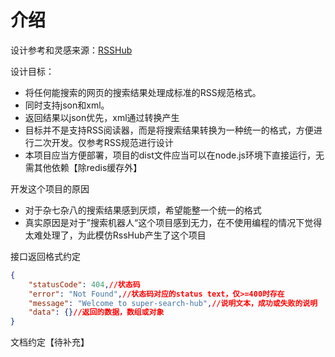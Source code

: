 # 介绍

设计参考和灵感来源：[RSSHub](https://github.com/DIYgod/RSSHub)

设计目标：

-   将任何能搜索的网页的搜索结果处理成标准的RSS规范格式。
-   同时支持json和xml。
-   返回结果以json优先，xml通过转换产生
-   目标并不是支持RSS阅读器，而是将搜索结果转换为一种统一的格式，方便进行二次开发。仅参考RSS规范进行设计
-   本项目应当方便部署，项目的dist文件应当可以在node.js环境下直接运行，无需其他依赖【除redis缓存外】

开发这个项目的原因

-   对于杂七杂八的搜索结果感到厌烦，希望能整一个统一的格式
-   真实原因是对于”搜索机器人“这个项目感到无力，在不使用编程的情况下觉得太难处理了，为此模仿RssHub产生了这个项目

接口返回格式约定
```json
{
    "statusCode": 404,//状态码
    "error": "Not Found",//状态码对应的status text，仅>=400时存在
    "message": "Welcome to super-search-hub",//说明文本，成功或失败的说明
    "data": {}//返回的数据，数组或对象
}
```

文档约定【待补充】

